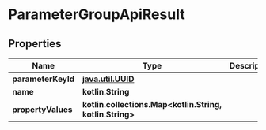 
# ParameterGroupApiResult

## Properties
| Name | Type | Description | Notes |
| ------------ | ------------- | ------------- | ------------- |
| **parameterKeyId** | [**java.util.UUID**](java.util.UUID.md) |  |  |
| **name** | **kotlin.String** |  |  |
| **propertyValues** | **kotlin.collections.Map&lt;kotlin.String, kotlin.String&gt;** |  |  |



